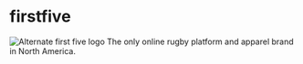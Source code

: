 # firstfive
![Alternate first five logo](https://imgur.com/a/2WkWoi6.png)
The only online rugby platform and apparel brand in North America. 
